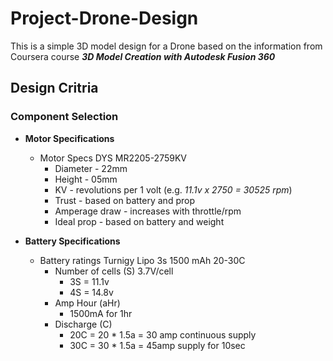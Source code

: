 # Project-Drone-Design
This is a simple 3D model design for a Drone based on the information from Coursera course ***3D Model Creation with Autodesk Fusion 360***
## Design Critria
### Component Selection
- **Motor Specifications**
  - Motor Specs DYS MR2205-2759KV
    - Diameter - 22mm
    - Height - 05mm
    - KV - revolutions per 1 volt (e.g. *11.1v x 2750 = 30525 rpm*)
    - Trust - based on battery and prop
    - Amperage draw - increases with throttle/rpm
    - Ideal prop - based on battery and weight
  
- **Battery Specifications**
  - Battery ratings Turnigy Lipo 3s 1500 mAh 20-30C
    - Number of cells (S) 3.7V/cell
      - 3S  = 11.1v
      - 4S = 14.8v
    - Amp Hour (aHr)
      - 1500mA for 1hr
    - Discharge (C)
      - 20C = 20 * 1.5a = 30 amp continuous supply
      - 30C = 30 * 1.5a = 45amp supply for 10sec
